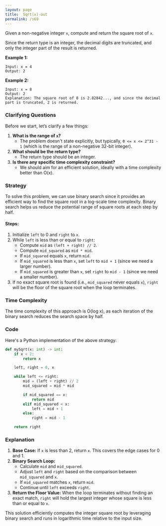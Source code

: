 ```yaml
---
layout: page
title:  Sqrt(x)-out
permalink: /s69
---
```

Given a non-negative integer `x`, compute and return the square root of `x`.

Since the return type is an integer, the decimal digits are truncated, and only the integer part of the result is returned.

**Example 1:**
```plaintext
Input: x = 4
Output: 2
```

**Example 2:**
```plaintext
Input: x = 8
Output: 2
Explanation: The square root of 8 is 2.82842..., and since the decimal part is truncated, 2 is returned.
```

### Clarifying Questions
Before we start, let’s clarify a few things:
1. **What is the range of `x`?** 
   - The problem doesn't state explicitly, but typically, `0 <= x <= 2^31 - 1` (which is the range of a non-negative 32-bit integer).
2. **What should be the return type?**
   - The return type should be an integer.
3. **Is there any specific time complexity constraint?**
   - We should aim for an efficient solution, ideally with a time complexity better than O(x).

### Strategy
To solve this problem, we can use binary search since it provides an efficient way to find the square root in a log-scale time complexity. Binary search helps us reduce the potential range of square roots at each step by half.

#### Steps:
1. Initialize `left` to 0 and `right` to `x`.
2. While `left` is less than or equal to `right`:
   - Compute `mid` as `(left + right) // 2`.
   - Compute `mid_squared` as `mid * mid`.
   - If `mid_squared` equals `x`, return `mid`.
   - If `mid_squared` is less than `x`, set `left` to `mid + 1` (since we need a larger number).
   - If `mid_squared` is greater than `x`, set `right` to `mid - 1` (since we need a smaller number).
3. If no exact square root is found (i.e., `mid_squared` never equals `x`), `right` will be the floor of the square root when the loop terminates.

### Time Complexity
The time complexity of this approach is O(log x), as each iteration of the binary search reduces the search space by half.

### Code
Here's a Python implementation of the above strategy:

```python
def mySqrt(x: int) -> int:
    if x < 2:
        return x

    left, right = 0, x

    while left <= right:
        mid = (left + right) // 2
        mid_squared = mid * mid

        if mid_squared == x:
            return mid
        elif mid_squared < x:
            left = mid + 1
        else:
            right = mid - 1

    return right
```

### Explanation
1. **Base Case:** If `x` is less than 2, return `x`. This covers the edge cases for 0 and 1.
2. **Binary Search Loop:**
   - Calculate `mid` and `mid_squared`.
   - Adjust `left` and `right` based on the comparison between `mid_squared` and `x`.
   - If `mid_squared` matches `x`, return `mid`.
   - Continue until `left` exceeds `right`.
3. **Return the Floor Value:** When the loop terminates without finding an exact match, `right` will hold the largest integer whose square is less than or equal to `x`.

This solution efficiently computes the integer square root by leveraging binary search and runs in logarithmic time relative to the input size.